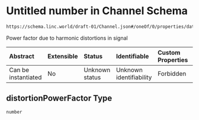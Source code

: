 # Untitled number in Channel Schema

```txt
https://schema.linc.world/draft-01/Channel.json#/oneOf/0/properties/data/properties/powerFactor/properties/distortionPowerFactor
```

Power factor due to harmonic distortions in signal

| Abstract            | Extensible | Status         | Identifiable            | Custom Properties | Additional Properties | Access Restrictions | Defined In                                           |
| :------------------ | :--------- | :------------- | :---------------------- | :---------------- | :-------------------- | :------------------ | :--------------------------------------------------- |
| Can be instantiated | No         | Unknown status | Unknown identifiability | Forbidden         | Allowed               | none                | [Channel.json*](Channel.json "open original schema") |

## distortionPowerFactor Type

`number`
